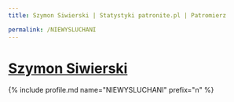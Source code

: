 ```yaml
---
title: Szymon Siwierski | Statystyki patronite.pl | Patromierz

permalink: /NIEWYSLUCHANI
---
```


# [Szymon Siwierski](https://patronite.pl/NIEWYSLUCHANI)

{% include profile.md name="NIEWYSLUCHANI" prefix="n" %}
